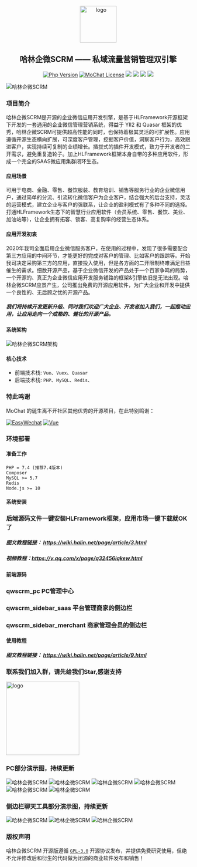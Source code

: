 <p></p>
<p></p>

<p align="center">
  <img alt="logo" src="https://cdn.halin.net/download/logo-300-shadow-1.png" height="100">
</p>
<h2 align="center">哈林企微SCRM —— 私域流量营销管理双引擎</h2>

<div align="center">

<a href="https://www.php.net"><img src="https://img.shields.io/badge/php-%3E=7.4-brightgreen.svg?maxAge=2592000" alt="Php Version"></a>
  <a href="https://github.com/mochat-cloud/mochat/blob/master/LICENSE"><img src="https://img.shields.io/github/license/mochat-cloud/mochat.svg?maxAge=2592000" alt="MoChat License"></a> <img src="https://img.shields.io/npm/v/quasar.svg?label=quasar"> <img src="https://img.shields.io/npm/v/%40quasar/app.svg?label=@quasar/app"> <img src="https://img.shields.io/npm/v/%40quasar/cli.svg?label=@quasar/cli"> <img src="https://img.shields.io/npm/v/%40quasar/extras.svg?label=@quasar/extras">

</div>

<p></p>
<p></p>
<p></p>
<p></p>

![哈林企微SCRM](https://cdn.halin.net/download/qwscrm-banner.jpg)

### 项目简介

哈林企微SCRM是开源的企业微信应用开发引擎，是基于HLFramework开源框架下开发的一套通用的企业微信管理营销系统，得益于 YII2 和 Quasar 框架的优秀，哈林企微SCRM可提供超高性能的同时，也保持着极其灵活的可扩展性。应用遵循开源生态横向扩展，可深度客户管理，挖掘客户价值，洞察客户行为，高效跟进客户，实现持续可复制的业绩增长。插拔式的插件开发模式，致力于开发者的二开需求，避免重复造轮子。加上HLFramework框架本身自带的多种应用软件，形成一个完全的SAAS微应用集群闭环生态。

#### 应用场景

可用于电商、金融、零售、餐饮服装、教育培训、销售等服务行业的企业微信用户，通过简单的分流、引流转化微信客户为企业客户，结合强大的后台支持，灵活的运营模式，建立企业与客户的强联系，让企业的盈利模式有了多种不同的选择。打通HLFramework生态下的智慧行业应用软件（会员系统、零售、餐饮、美业、加油站等），让企业拥有拓客、锁客、高复购率的经营生态体系。

#### 应用开发初衷
2020年我司全面启用企业微信服务客户，在使用的过程中，发现了很多需要配合第三方应用的中间环节，才能更好的完成对客户的管理、比如客户的跟踪等。开始我司决定采购第三方的应用，直接投入使用，但是各方面的二开限制终难满足日益催生的需求。细数开源产品，基于企业微信开发的产品处于一个百家争鸣的局势，一个开源的、真正为企业微信应用开发服务铺路的框架&引擎依旧是无法出现。哈林企微SCRM应景产生，公司推出免费的开源应用软件，为广大企业和开发中提供一个良性的、无后顾之忧的开源产品。

##### 我们将持续开发更新升级、同时我们欢迎广大企业、开发者加入我们，一起推动应用，让应用走向一个成熟的、健壮的开源产品。

#### 系统架构

![哈林企微SCRM架构](https://cdn.halin.net/download/qwscrm-hlframework.jpg "哈林企微SCRM")

#### 核心技术
* 前端技术栈: `Vue`、`Vuex`、`Quasar`
* 后端技术栈: `PHP`、`MySQL`、`Redis`、

### 特此鸣谢
MoChat 的诞生离不开社区其他优秀的开源项目，在此特别鸣谢：

[![EasyWechat](https://mochatcloud.oss-cn-beijing.aliyuncs.com/github/EasyWeChat-mini.png)](https://www.easywechat.com)
[![Vue](https://mochatcloud.oss-cn-beijing.aliyuncs.com/github/Vue-mini.png)](https://cn.vuejs.org)



### 环境部署
#### 准备工作

```
PHP = 7.4 (推荐7.4版本)
Composer
MySQL >= 5.7
Redis
Node.js >= 10
```

#### 系统安装
### 后端源码文件一键安装HLFramework框架，应用市场一键下载就OK了

##### 图文教程链接： https://wiki.halin.net/page/article/3.html

##### 视频教程：https://v.qq.com/x/page/q32456iqkew.html

#### 前端源码
### qwscrm_pc  PC管理中心
### qwscrm_sidebar_saas 平台管理商家的侧边栏
### qwscrm_sidebar_merchant 商家管理会员的侧边栏

#### 使用教程
##### 图文教程链接： https://wiki.halin.net/page/article/9.html

### 联系我们加入群，请先给我们Star,感谢支持

<img alt="logo" src="https://cdn.halin.net/download/qwscrm_kefu.png" height="200">

### PC部分演示图，持续更新

![哈林企微SCRM](https://cdn.halin.net/download/qwscrm/qw-1.png "哈林企微SCRM")
![哈林企微SCRM](https://cdn.halin.net/download/qwscrm/qw-2.png "哈林企微SCRM")
![哈林企微SCRM](https://cdn.halin.net/download/qwscrm/qw-3.png "哈林企微SCRM")
![哈林企微SCRM](https://cdn.halin.net/download/qwscrm/qw-4.png "哈林企微SCRM")
![哈林企微SCRM](https://cdn.halin.net/download/qwscrm/qw-5.png "哈林企微SCRM")
![哈林企微SCRM](https://cdn.halin.net/download/qwscrm/qw-6.png "哈林企微SCRM")

### 侧边栏聊天工具部分演示图，持续更新
![哈林企微SCRM](https://cdn.halin.net/download/qwscrm/qw-7.png "哈林企微SCRM")
![哈林企微SCRM](https://cdn.halin.net/download/qwscrm/qw-8.png "哈林企微SCRM")
![哈林企微SCRM](https://cdn.halin.net/download/qwscrm/qw-9.png "哈林企微SCRM")

### 版权声明

哈林企微SCRM 开源版遵循 [`GPL-3.0`](https://github.com/mochat-cloud/mochat/blob/main/LICENSE "GPL-3.0") 开源协议发布，并提供免费研究使用，但绝不允许修改后和衍生的代码做为闭源的商业软件发布和销售！
